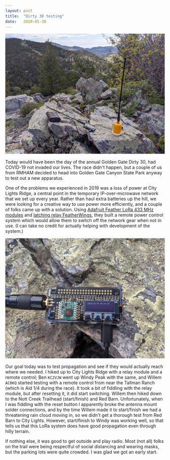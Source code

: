```yaml
---
layout: post
title:  "Dirty 30 testing"
date:   2020-05-30
---
```

![Custom LoRa remote control relays](/assets/2020-05-30-remote-and-relay.jpg)

Today would have been the day of the annual Golden Gate Dirty 30, had COVID-19 not invaded our
lives. The race didn't happen, but a couple of us from RMHAM decided to head into Golden Gate Canyon
State Park anyway to test out a new apparatus.

One of the problems we experienced in 2019 was a loss of power at City Lights Ridge, a central point
in the temporary IP-over-microwave network that we set up every year. Rather than haul extra
batteries up the hill, we were looking for a creative way to use power more efficiently, and a
couple of folks came up with a solution. Using
[Adafruit Feather LoRa 433 MHz modules](https://www.adafruit.com/product/3079) and
[latching relay FeatherWings](https://www.adafruit.com/product/2923), they built a remote power
control system which would allow them to switch off the network gear when not in use. (I can take no
credit for actually helping with development of the system.)

![Custom LoRa remote control](/assets/2020-05-30-remote-closeup.jpg)

Our goal today was to test propagation and see if they would actually reach where we needed. I hiked
up to City Lights Ridge with a relay module and a remote control; Ben `KC2VJW` went up Windy Peak
with the same, and Willem `AC0KQ` started testing with a remote control from near the Tallman
Ranch (which is Aid 1/4 during the race). It took a bit of fiddling with the relay module, but after
resetting it, it did start switching. Willem then hiked down to the Nott Creek Trailhead
(start/finish) and Red Barn. Unfortunately, when I was fiddling with the reset button I apparently
broke the antenna mount solder connections, and by the time Willem made it to start/finish we had a
threatening rain cloud moving in, so we didn't get a thorough test from Red Barn to City Lights.
However, start/finish to Windy was working well, so that tells us that this LoRa system does have
good propagation even through hilly terrain.

If nothing else, it was good to get outside and play radio. Most (not all) folks on the trail were
being respectful of social distancing and wearing masks, but the parking lots were quite crowded. I
was glad we got an early start.
